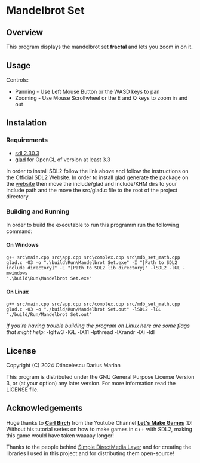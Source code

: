 # Mandelbrot Set

## Overview

This program displays the mandelbrot set **fractal** and lets you zoom in on it.

## Usage

Controls:

* Panning - Use Left Mouse Button or the WASD keys to pan
* Zooming - Use Mouse Scrollwheel or the E and Q keys to zoom in and out

## Instalation

### Requirements

- [sdl 2.30.3](https://www.libsdl.org/)
- [glad](https://glad.dav1d.de/) for OpenGL of version at least 3.3

In order to install SDL2 follow the link above and follow the instructions on the Official SDL2 Website.
In order to install glad generate the package on the [website](https://glad.dav1d.de/) then move the include/glad and include/KHM dirs to your include path and the move the src/glad.c file to the root of the project directory.

### Building and Running

In order to build the executable to run this programm run the following command:

#### On Windows
```
g++ src\main.cpp src\app.cpp src\complex.cpp src\mdb_set_math.cpp glad.c -O3 -o ".\build\Run\Mandelbrot Set.exe" -I "[Path to SDL2 include directory]" -L "[Path to SDL2 lib directory]" -lSDL2 -lGL -mwindows
".\build\Run\Mandelbrot Set.exe"
```

#### On Linux
```
g++ src/main.cpp src/app.cpp src/complex.cpp src/mdb_set_math.cpp glad.c -O3 -o "./build/Run/Mandelbrot Set.out" -lSDL2 -lGL
"./build/Run/Mandelbrot Set.out"
```

*If you're having trouble building the program on Linux here are some flags that might help:* -lglfw3 -lGL -lX11 -lpthread -lXrandr -lXi -ldl

## License

Copyright (C) 2024 Otincelescu Darius Marian

This program is distributed under the GNU General Purpose License Version 3, or (at your option) any later version.
For more information read the LICENSE file.

## Acknowledgements

Huge thanks to [**Carl Birch**](https://github.com/carlbirch) from the Youtube Channel [**Let's Make Games**](https://www.youtube.com/@CarlBirch) :D! Without his tutorial series on how to make games in c++ with SDL2, making this game would have taken waaaay longer!

Thanks to the people behind [Simple DirectMedia Layer](https://www.libsdl.org/) and for creating the libraries I used in this project and for distributing them open-source!